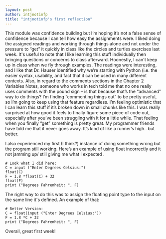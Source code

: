 ```yaml
---
layout: post
author: intjnotinfp
title: "intjnotinfp's first reflection"
---
```


This module was confidence building but I’m hoping it’s not a false sense of confidence because I can tell how easy the assignments were. I liked doing the assigned readings and working through things alone and not under the pressure to “get” it quickly in class like the circles and turtles exercises last week. It's useful to note that I like learning this stuff individually then bringing questions or concerns to class afterward. Hoonestly, I can't keep up in class when we fly through examples. The readings were interesting, and I like that Dr. Hauser identified why we’re starting with Python (i.e. the easier syntax, usability, and fact that it can be used in many different contexts. Also, in regard to the comments sections in the Chapter 2 Variables Notes, someone who works in tech told me that no one really uses comments with the pound sign – is that because that’s the “advanced” way to do things? I’m finding “commenting things out” to be pretty useful, so I’m going to keep using that feature regardless. I’m feeling optimistic that I can learn this stuff if it’s broken down in small chunks like this. I was really surprised at how good it feels to finally figure some piece of code out, especially after you’ve been struggling with it for a little while. That feeling when you finally “get” something is pretty great. My programmer friends have told me that it never goes away. It’s kind of like a runner’s high.. but better.

I also experienced my first (I think?) instance of doing something wrong but the program still working. Here’s an example of using float incorrectly and it not jamming up/ still giving me what I expected .
```
# Look what I did here:
C = input ("Enter Degrees Celsius:")
float(C)
F = 1.8 *float(C) + 32
float(F)
print ("Degrees Fahrenheit: ", F)
```
The right way to do this was to assign the floating point type to the input on the same line it's defined.
An example of that:
```
# Better Version:
C = float(input ("Enter Degrees Celsius:"))
F = 1.8 *C + 32
print ("Degrees Fahrenheit: ", F)
```

Overall, great first week!
